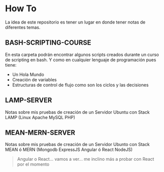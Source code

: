 # How To

La idea de este repositorio es tener un lugar en donde tener notas de diferentes temas.

## BASH-SCRIPTING-COURSE

En esta carpeta podrán encontrar algunos scripts creados durante un curso de scripting en bash. Y como en cualquier lenguaje de programación pues tiene:
- Un Hola Mundo
- Creación de variables
- Estructuras de control de flujo como son los ciclos y las decisiones

## LAMP-SERVER

Notas sobre mis pruebas de creación de un Servidor Ubuntu con Stack LAMP (Linux Apache MySQL PHP)

## MEAN-MERN-SERVER

Notas sobre mis pruebas de creación de un Servidor Ubunto con Stack MEAN ó MERN (Mongodb ExpressJS Angular ó React NodeJS)
> Angular o React... vamos a ver... me inclino más a probar con React por el momento
